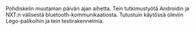  Pohdiskelin muutaman päivän ajan aihetta. Tein tutkimustyötä Androidin ja NXT:n välisestä bluetooth-kommunikaatiosta. Tutustuin käytössä oleviin Lego-palikoihin ja tein testirakennelmia. 